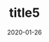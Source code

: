 ---
date: 2020-01-26
title: 'title5'
excerpt: 'desc 5'
slug: 'slug5'
blogpost: true

draft: true
published: false
---